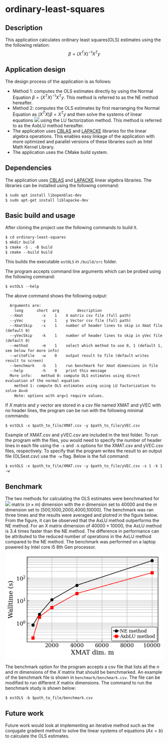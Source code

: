 # ordinary-least-squares

## Description
This application calculates ordinary least squares(OLS) estimates using the the following relation:
$$ \beta = (X^{T}X)^{-1}X^{T}y $$

## Application design
The design process of the application is as follows:
* Method 1: computes the OLS estimates directly by using the Normal Equation $\beta = (X^{T}X)^{-1}X^{T}y$. This method is referred to as the NE method hereafter.
* Method 2: computes the OLS estimates by first rearranging the Normal Equation as $(X^{T}X) \beta = X^{T}y$ and then solve the systems of linear equations <img src="https://render.githubusercontent.com/render/math?math=Ax = b"> using the LU factorization method. This method is referred to as the AxbLU method hereafter.
* The application uses [CBLAS](http://www.netlib.org/blas/) and [LAPACKE](https://www.netlib.org/lapack/lapacke.html) libraries for the linear algebra operations. This enables easy linkage of the application with more optimized and parallel versions of these libraries such as Intel Math Kernel Library. 
* The application uses the CMake build system.

## Dependencies
The application uses [CBLAS](http://www.netlib.org/blas/) and [LAPACKE](https://www.netlib.org/lapack/lapacke.html) linear algebra libraries. The libraries can be installed using the following command:
```
$ sudo apt install libopenblas-dev
$ sudo apt-get install liblapacke-dev
```

## Basic build and usage
After cloning the project use the following commands to build it.
```
$ cd ordinary-least-squares
$ mkdir build
$ cmake -S . -B build
$ cmake --build build
```
This builds the executable `estOLS` in `/build/src` folder.

The program accepts command line arguments which can be probed using the following command:
```
$ estOLS --help
```
The above command shows the following output:
```
  Arguments are:
    long      short  arg        description
  --Xmat        -x    1    X matrix csv file (full path)
  --yVec        -y    1    y Vector csv file (full path)
  --XmatSkip    -s    1    number of header lines to skip in Xmat file (default 0)
  --yVecSkip    -k    1    number of header lines to skip in yVec file (default 0)
  --method      -m    1    select which method to use 0, 1 (default 1, see below for more info)
  --writeFile   -w    0    output result to file (default writes result to screen)
  --benchmark   -b    1    run benchmark for Xmat dimensions in file
  --help        -h    0    print this message
  More info:    method 0: compute OLS estimates using direct evaluation of the normal equation
    method 1: compute OLS estimates using using LU factorization to solve Ax=b
    Note: options with arg=1 require values.
```

If $X$ matrix and $y$ vector are stored in a csv file named XMAT and yVEC with no header lines, the program can be run with the following minimal commands:
```
$ estOLS -x $path_to_file/XMAT.csv -y $path_to_file/yVEC.csv
```

Example of XMAT.csv and yVEC.csv are included in the test folder. To run the program with the files, you would need to specify the number of header lines in each file using the `-s` and `-k` options for the XMAT.csv and yVEC.csv files, respectively. To specify that the program writes the result to an output file (OLSest.csv) use the `-w` flag. Below is the full command:
```
$ estOLS -x $path_to_file/XMAT.csv -y $path_to_file/yVEC.csv -s 1 -k 1 -w
```

## Benchmark
The two methods for calculating the OLS estimates were benchmarked for <img src="https://render.githubusercontent.com/render/math?math=X"> matrix $(n \times m)$ dimension with the $n$ dimension set to $40000$ and the $m$ dimension set to [500,1000,2000,4000,10000]. The benchmark was ran three times and the results were averaged and plotred in the figure below. From the figure, it can be observed that the AxLU method outperforms the NE method. For an $X$ matrix dimension of $40000 \times 10000$, the AxLU method is $3.4$ times faster than the NE method. The difference in performance can be attributed to the reduced number of operations in the AxLU method compared to the NE method. The benchmark was performed on a laptop powered by Intel core i5 8th Gen processor.

![benchmark result plot](benchmark/benchmark_plot.png?raw=true "Benchmark results")

The benchmark option for the program accepts a csv file that lists all the $n$ and $m$ dimensions of the $X$ matrix that should be benchmarked. An example of the benchmark file is shown in `benchmark/benchmark.csv`. The file can be modified to run different $X$ matrix dimensions. The command to run the benchmark study is shown below:
```
$ estOLS -b $path_to_file/benchmark.csv
```

## Future work
Future work would look at implementing an iterative method such as the conjugate gradient method to solve the linear systems of equations $(Ax = b)$ to calculate the OLS estimates.